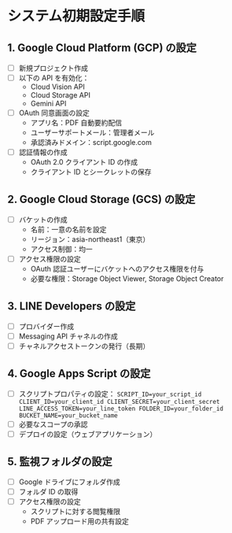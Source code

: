 # システム初期設定手順

## 1. Google Cloud Platform (GCP) の設定

- [ ] 新規プロジェクト作成
- [ ] 以下の API を有効化：
  - Cloud Vision API
  - Cloud Storage API
  - Gemini API
- [ ] OAuth 同意画面の設定
  - アプリ名：PDF 自動要約配信
  - ユーザーサポートメール：管理者メール
  - 承認済みドメイン：script.google.com
- [ ] 認証情報の作成
  - OAuth 2.0 クライアント ID の作成
  - クライアント ID とシークレットの保存

## 2. Google Cloud Storage (GCS) の設定

- [ ] バケットの作成
  - 名前：一意の名前を設定
  - リージョン：asia-northeast1（東京）
  - アクセス制御：均一
- [ ] アクセス権限の設定
  - OAuth 認証ユーザーにバケットへのアクセス権限を付与
  - 必要な権限：Storage Object Viewer, Storage Object Creator

## 3. LINE Developers の設定

- [ ] プロバイダー作成
- [ ] Messaging API チャネルの作成
- [ ] チャネルアクセストークンの発行（長期）

## 4. Google Apps Script の設定

- [ ] スクリプトプロパティの設定： `SCRIPT_ID=your_script_id
CLIENT_ID=your_client_id
CLIENT_SECRET=your_client_secret
LINE_ACCESS_TOKEN=your_line_token
FOLDER_ID=your_folder_id
BUCKET_NAME=your_bucket_name `
- [ ] 必要なスコープの承認
- [ ] デプロイの設定（ウェブアプリケーション）

## 5. 監視フォルダの設定

- [ ] Google ドライブにフォルダ作成
- [ ] フォルダ ID の取得
- [ ] アクセス権限の設定
  - スクリプトに対する閲覧権限
  - PDF アップロード用の共有設定
